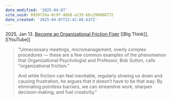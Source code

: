 ```yaml
---
date_modified: '2025-04-07'
site_uuid: 893972da-0c9f-46b8-a135-bbc298008772
date_created: '2025-04-07T22:42:08.637Z'
---
```


2025, Jan 13. [Become an Organizational Friction Fixer](https://youtu.be/GKp6fMwnP2s?si=XrC-FKAqHvs7QFed) [[Big Think]], [[YouTube]]

>"Unnecessary meetings, micromanagement, overly complex procedures — these are a few common examples of the phenomenon that Organizational Psychologist and Professor, Bob Sutton, calls "organizational friction.”
>
>And while friction can feel inevitable, regularly slowing us down and causing frustration, he argues that it doesn’t have to be that way. By eliminating pointless barriers, we can streamline work, sharpen decision-making, and fuel creativity."